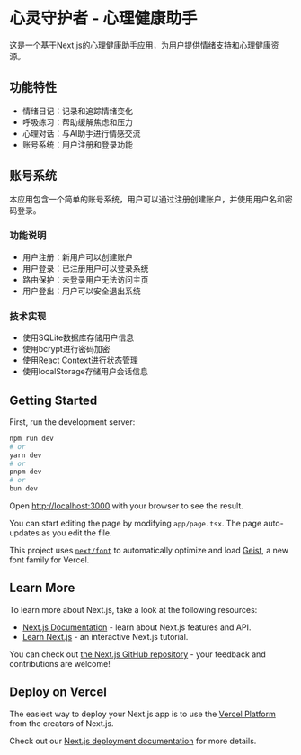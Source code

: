 # 心灵守护者 - 心理健康助手

这是一个基于Next.js的心理健康助手应用，为用户提供情绪支持和心理健康资源。

## 功能特性

- 情绪日记：记录和追踪情绪变化
- 呼吸练习：帮助缓解焦虑和压力
- 心理对话：与AI助手进行情感交流
- 账号系统：用户注册和登录功能

## 账号系统

本应用包含一个简单的账号系统，用户可以通过注册创建账户，并使用用户名和密码登录。

### 功能说明

- 用户注册：新用户可以创建账户
- 用户登录：已注册用户可以登录系统
- 路由保护：未登录用户无法访问主页
- 用户登出：用户可以安全退出系统

### 技术实现

- 使用SQLite数据库存储用户信息
- 使用bcrypt进行密码加密
- 使用React Context进行状态管理
- 使用localStorage存储用户会话信息

## Getting Started

First, run the development server:

```bash
npm run dev
# or
yarn dev
# or
pnpm dev
# or
bun dev
```

Open [http://localhost:3000](http://localhost:3000) with your browser to see the result.

You can start editing the page by modifying `app/page.tsx`. The page auto-updates as you edit the file.

This project uses [`next/font`](https://nextjs.org/docs/app/building-your-application/optimizing/fonts) to automatically optimize and load [Geist](https://vercel.com/font), a new font family for Vercel.

## Learn More

To learn more about Next.js, take a look at the following resources:

- [Next.js Documentation](https://nextjs.org/docs) - learn about Next.js features and API.
- [Learn Next.js](https://nextjs.org/learn) - an interactive Next.js tutorial.

You can check out [the Next.js GitHub repository](https://github.com/vercel/next.js) - your feedback and contributions are welcome!

## Deploy on Vercel

The easiest way to deploy your Next.js app is to use the [Vercel Platform](https://vercel.com/new?utm_medium=default-template&filter=next.js&utm_source=create-next-app&utm_campaign=create-next-app-readme) from the creators of Next.js.

Check out our [Next.js deployment documentation](https://nextjs.org/docs/app/building-your-application/deploying) for more details.
